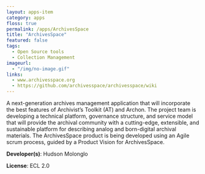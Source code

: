 ```yaml
---
layout: apps-item
category: apps
floss: true
permalink: /apps/ArchivesSpace
title: "ArchivesSpace"
featured: false
tags:
  - Open Source tools
  - Collection Management
imageurl:
  - "/img/no-image.gif"
links:
  - www.archivesspace.org
  - https://github.com/archivesspace/archivesspace/wiki
---
```

A next-generation archives management application that will incorporate the best features of Archivist’s Toolkit (AT) and Archon. The project team is developing a technical platform, governance structure, and service model that will provide the archival community with a cutting-edge, extensible, and sustainable platform for describing analog and born-digital archival materials. The ArchivesSpace product is being developed using an Agile scrum process, guided by a Product Vision for ArchivesSpace.

**Developer(s)**: Hudson Molonglo

**License**: ECL 2.0


